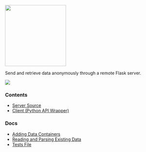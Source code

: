 <img src="https://raw.githubusercontent.com/hershyz/pipeline/main/assets/pipeline.png" width="200px">

<br>

<p>
  Send and retrieve data anonymously through a remote Flask server.<br>
</p>
<img src="https://raw.githubusercontent.com/hershyz/pipeline/main/assets/bar.png"/>

<h3>Contents</h3>
<ul>
  <li><a href="https://github.com/hershyz/pipeline/blob/main/server.py">Server Source</a></li>
  <li><a href="https://github.com/hershyz/pipeline/blob/main/client.py">Client (Python API Wrapper)</a></li>
</ul>

<h3>Docs</h3>
<ul>
  <li><a href="https://github.com/hershyz/pipeline/blob/main/docs/adding%20data%20containers.md">Adding Data Containers</a></li>
  <li><a href="https://github.com/hershyz/pipeline/blob/main/docs/reading%20and%20parsing%20existing%20data.md">Reading and Parsing Existing Data</a></li>
  <li><a href="https://github.com/hershyz/pipeline/blob/main/tests/tests.py">Tests File</a></li>
</ul>
